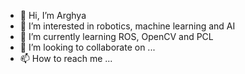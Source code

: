 - 👋 Hi, I’m Arghya
- 👀 I’m interested in robotics, machine learning and AI
- 🌱 I’m currently learning ROS, OpenCV and PCL
- 💞️ I’m looking to collaborate on ...
- 📫 How to reach me ...

<!---
Arghyajony/Arghyajony is a ✨ special ✨ repository because its `README.md` (this file) appears on your GitHub profile.
You can click the Preview link to take a look at your changes.
--->
